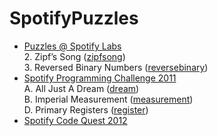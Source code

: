 SpotifyPuzzles
==============

- [Puzzles @ Spotify Labs](https://labs.spotify.com/puzzles/)   
    2\. Zipf’s Song ([zipfsong](src/zipfsong.cpp))  
    3\. Reversed Binary Numbers ([reversebinary](src/reversebinary.cpp))
- [Spotify Programming Challenge 2011](https://d2us6zencw9qvn.cloudfront.net/wp/u/1.-Spotify-Programming-Challenge.pdf)    
    A\. All Just A Dream ([dream](src/dream.cpp))    
    B\. Imperial Measurement ([measurement](src/measurement.cpp))    
    D\. Primary Registers ([register](src/register.cpp))
- [Spotify Code Quest 2012](https://d2us6zencw9qvn.cloudfront.net/wp/u/2.-Spotify-Codequest-2012.pdf)
